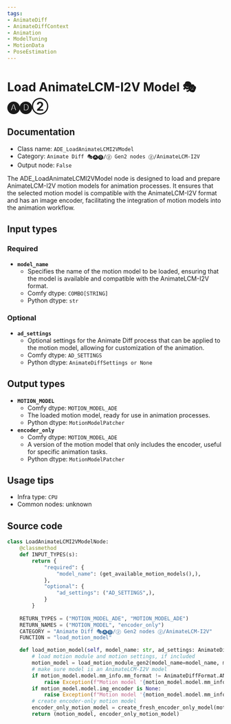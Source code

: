 ```yaml
---
tags:
- AnimateDiff
- AnimateDiffContext
- Animation
- ModelTuning
- MotionData
- PoseEstimation
---
```


# Load AnimateLCM-I2V Model 🎭🅐🅓②
## Documentation
- Class name: `ADE_LoadAnimateLCMI2VModel`
- Category: `Animate Diff 🎭🅐🅓/② Gen2 nodes ②/AnimateLCM-I2V`
- Output node: `False`

The ADE_LoadAnimateLCMI2VModel node is designed to load and prepare AnimateLCM-I2V motion models for animation processes. It ensures that the selected motion model is compatible with the AnimateLCM-I2V format and has an image encoder, facilitating the integration of motion models into the animation workflow.
## Input types
### Required
- **`model_name`**
    - Specifies the name of the motion model to be loaded, ensuring that the model is available and compatible with the AnimateLCM-I2V format.
    - Comfy dtype: `COMBO[STRING]`
    - Python dtype: `str`
### Optional
- **`ad_settings`**
    - Optional settings for the Animate Diff process that can be applied to the motion model, allowing for customization of the animation.
    - Comfy dtype: `AD_SETTINGS`
    - Python dtype: `AnimateDiffSettings or None`
## Output types
- **`MOTION_MODEL`**
    - Comfy dtype: `MOTION_MODEL_ADE`
    - The loaded motion model, ready for use in animation processes.
    - Python dtype: `MotionModelPatcher`
- **`encoder_only`**
    - Comfy dtype: `MOTION_MODEL_ADE`
    - A version of the motion model that only includes the encoder, useful for specific animation tasks.
    - Python dtype: `MotionModelPatcher`
## Usage tips
- Infra type: `CPU`
- Common nodes: unknown


## Source code
```python
class LoadAnimateLCMI2VModelNode:
    @classmethod
    def INPUT_TYPES(s):
        return {
            "required": {
                "model_name": (get_available_motion_models(),),
            },
            "optional": {
                "ad_settings": ("AD_SETTINGS",),
            }
        }
    
    RETURN_TYPES = ("MOTION_MODEL_ADE", "MOTION_MODEL_ADE")
    RETURN_NAMES = ("MOTION_MODEL", "encoder_only")
    CATEGORY = "Animate Diff 🎭🅐🅓/② Gen2 nodes ②/AnimateLCM-I2V"
    FUNCTION = "load_motion_model"

    def load_motion_model(self, model_name: str, ad_settings: AnimateDiffSettings=None):
        # load motion module and motion settings, if included
        motion_model = load_motion_module_gen2(model_name=model_name, motion_model_settings=ad_settings)
        # make sure model is an AnimateLCM-I2V model
        if motion_model.model.mm_info.mm_format != AnimateDiffFormat.ANIMATELCM:
            raise Exception(f"Motion model '{motion_model.model.mm_info.mm_name}' is not an AnimateLCM-I2V model; selected model is not AnimateLCM, and does not contain an img_encoder.")
        if motion_model.model.img_encoder is None:
            raise Exception(f"Motion model '{motion_model.model.mm_info.mm_name}' is not an AnimateLCM-I2V model; selected model IS AnimateLCM, but does NOT contain an img_encoder.")
        # create encoder-only motion model
        encoder_only_motion_model = create_fresh_encoder_only_model(motion_model=motion_model)
        return (motion_model, encoder_only_motion_model)

```
